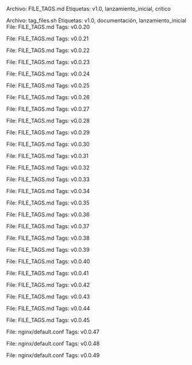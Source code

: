Archivo: FILE_TAGS.md
Etiquetas: v1.0, lanzamiento_inicial, crítico

Archivo: tag_files.sh
Etiquetas: v1.0, documentación, lanzamiento_inicial
File: FILE_TAGS.md
Tags: v0.0.20

File: FILE_TAGS.md
Tags: v0.0.21

File: FILE_TAGS.md
Tags: v0.0.22

File: FILE_TAGS.md
Tags: v0.0.23

File: FILE_TAGS.md
Tags: v0.0.24

File: FILE_TAGS.md
Tags: v0.0.25

File: FILE_TAGS.md
Tags: v0.0.26

File: FILE_TAGS.md
Tags: v0.0.27

File: FILE_TAGS.md
Tags: v0.0.28

File: FILE_TAGS.md
Tags: v0.0.29

File: FILE_TAGS.md
Tags: v0.0.30

File: FILE_TAGS.md
Tags: v0.0.31

File: FILE_TAGS.md
Tags: v0.0.32

File: FILE_TAGS.md
Tags: v0.0.33

File: FILE_TAGS.md
Tags: v0.0.34

File: FILE_TAGS.md
Tags: v0.0.35

File: FILE_TAGS.md
Tags: v0.0.36

File: FILE_TAGS.md
Tags: v0.0.37

File: FILE_TAGS.md
Tags: v0.0.38

File: FILE_TAGS.md
Tags: v0.0.39

File: FILE_TAGS.md
Tags: v0.0.40

File: FILE_TAGS.md
Tags: v0.0.41

File: FILE_TAGS.md
Tags: v0.0.42

File: FILE_TAGS.md
Tags: v0.0.43

File: FILE_TAGS.md
Tags: v0.0.44

File: FILE_TAGS.md
Tags: v0.0.45

File: nginx/default.conf
Tags: v0.0.47

File: nginx/default.conf
Tags: v0.0.48

File: nginx/default.conf
Tags: v0.0.49

